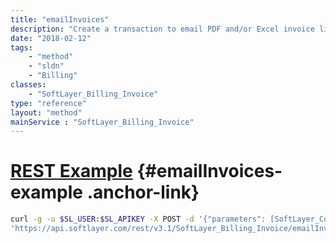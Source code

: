 ```yaml
---
title: "emailInvoices"
description: "Create a transaction to email PDF and/or Excel invoice links to the requesting user's email address. You must have a PDF reader installed in order to view these files. "
date: "2018-02-12"
tags:
    - "method"
    - "sldn"
    - "Billing"
classes:
    - "SoftLayer_Billing_Invoice"
type: "reference"
layout: "method"
mainService : "SoftLayer_Billing_Invoice"
---
```


# [REST Example](#emailInvoices-example) <a href="/article/rest/"><i class="fas fa-question"></i></a> {#emailInvoices-example .anchor-link} 
```bash
curl -g -u $SL_USER:$SL_APIKEY -X POST -d '{"parameters": [SoftLayer_Container_Billing_Invoice_Email]}' \
'https://api.softlayer.com/rest/v3.1/SoftLayer_Billing_Invoice/emailInvoices'
```
